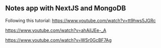 ## Notes app with NextJS and MongoDB

Following this tutorial:
https://www.youtube.com/watch?v=tt9hws5JGRc

https://www.youtube.com/watch?v=ahAilJEe-_A

https://www.youtube.com/watch?v=WSr0GcBF7Ag
